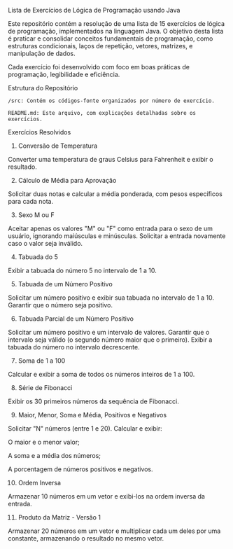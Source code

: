 Lista de Exercícios de Lógica de Programação usando Java

Este repositório contém a resolução de uma lista de 15 exercícios de lógica de programação, implementados na linguagem Java. O objetivo desta lista é praticar e consolidar conceitos fundamentais de programação, como estruturas condicionais, laços de repetição, vetores, matrizes, e manipulação de dados.

Cada exercício foi desenvolvido com foco em boas práticas de programação, legibilidade e eficiência.


Estrutura do Repositório

    /src: Contém os códigos-fonte organizados por número de exercício.

    README.md: Este arquivo, com explicações detalhadas sobre os exercícios.


Exercícios Resolvidos

1. Conversão de Temperatura

Converter uma temperatura de graus Celsius para Fahrenheit e exibir o resultado.

2. Cálculo de Média para Aprovação

Solicitar duas notas e calcular a média ponderada, com pesos específicos para cada nota.

3. Sexo M ou F

Aceitar apenas os valores "M" ou "F" como entrada para o sexo de um usuário, ignorando maiúsculas e minúsculas. Solicitar a entrada novamente caso o valor seja inválido.

4. Tabuada do 5

Exibir a tabuada do número 5 no intervalo de 1 a 10.

5. Tabuada de um Número Positivo

Solicitar um número positivo e exibir sua tabuada no intervalo de 1 a 10. Garantir que o número seja positivo.

6. Tabuada Parcial de um Número Positivo

Solicitar um número positivo e um intervalo de valores. Garantir que o intervalo seja válido (o segundo número maior que o primeiro). Exibir a tabuada do número no intervalo decrescente.

7. Soma de 1 a 100

Calcular e exibir a soma de todos os números inteiros de 1 a 100.

8. Série de Fibonacci

Exibir os 30 primeiros números da sequência de Fibonacci.

9. Maior, Menor, Soma e Média, Positivos e Negativos

Solicitar "N" números (entre 1 e 20). Calcular e exibir:

O maior e o menor valor;

A soma e a média dos números;

A porcentagem de números positivos e negativos.

10. Ordem Inversa

Armazenar 10 números em um vetor e exibi-los na ordem inversa da entrada.

11. Produto da Matriz - Versão 1

Armazenar 20 números em um vetor e multiplicar cada um deles por uma constante, armazenando o resultado no mesmo vetor.
